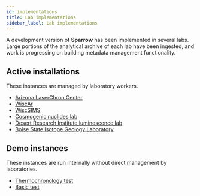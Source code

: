 ```yaml
---
id: implementations
title: Lab implementations
sidebar_label: Lab implementations
---
```


A development version of **Sparrow** has been implemented in several labs. Large
portions of the analytical archive of each lab have been ingested, and work is
progressing on building metadata management functionality.

## Active installations

These instances are managed by laboratory workers.

- [Arizona LaserChron Center](http://sparrow.laserchron.org)
- [WiscAr](https://wiscar-sparrow.geoscience.wisc.edu)
- [WiscSIMS](https://wiscsims-data.geoscience.wisc.edu/)
- [Cosmogenic nuclides lab](https://sparrow-cosmo.geoscience.wisc.edu)
- [Desert Research Institute luminescence lab](https://sparrow.dri.edu)
- [Boise State Isotope Geology Laboratory](http://sparrow.boisestate.edu)

## Demo instances

These instances are run internally without direct management by laboratories.

- [Thermochronology test](https://sparrow-data.org/thermochron-demo)
- [Basic test](https://sparrow-data.org/labs/basic-test)
